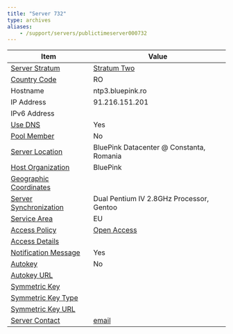 ```yaml
---
title: "Server 732"
type: archives
aliases:
    - /support/servers/publictimeserver000732
---
```


| Item | Value |
| ----- | ----- |
| [Server Stratum](/support/servers/serverstratum) | [Stratum Two](/support/servers/stratumtwotimeservers) |
| [Country Code](/support/servers/countrycode) | RO |
| Hostname |  ntp3.bluepink.ro  |
| IP Address |  91.216.151.201  |
| IPv6 Address | |
| [Use DNS](/support/servers/usedns) | Yes |
| [Pool Member](/support/servers/poolmember) | No |
| [Server Location](/support/servers/serverlocation) |  BluePink Datacenter @ Constanta, Romania |
| [Host Organization](/support/servers/hostorganization) | BluePink |
| [ Geographic Coordinates](/support/servers/geographiccoordinates) |  |
| [Server Synchronization](/support/servers/serversynchronization) |  Dual Pentium IV 2.8GHz Processor, Gentoo |
| [Service Area](/support/servers/servicearea) | EU |
| [Access Policy](/support/servers/accesspolicy) | [Open Access](/support/servers/openaccess) |
| [Access Details](/support/servers/accessdetails) |  |
| [Notification Message](/support/servers/notificationmessage) | Yes |
| [Autokey](/support/servers/autokey) | No |
| [Autokey URL](/support/servers/autokeyurl) | |
| [Symmetric Key](/support/servers/symmetrickey) | |
| [Symmetric Key Type](/support/servers/symmetrickeytype) | |
| [Symmetric Key URL](/support/servers/symmetrickeyurl) | |
| [Server Contact](/support/servers/servercontact) | [email](mailto:chris@bluepink.ro) |